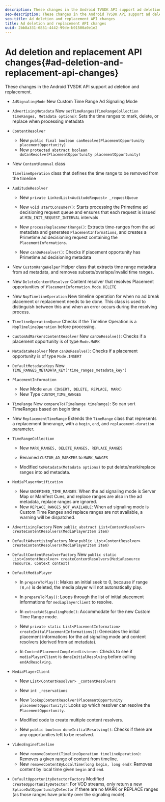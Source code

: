 ```yaml
---
description: These changes in the Android TVSDK API support ad deletion and replacement.
seo-description: These changes in the Android TVSDK API support ad deletion and replacement.
seo-title: Ad deletion and replacement API changes
title: Ad deletion and replacement API changes
uuid: 2bb8a331-6851-4442-99de-b01500a0e1e2
---
```


# Ad deletion and replacement API changes{#ad-deletion-and-replacement-api-changes}

These changes in the Android TVSDK API support ad deletion and replacement.

* `AdSignalingMode` New Custom Time Range Ad Signaling Mode 

* `AdvertisingMetadata` New `setTimeRanges(TimeRangeCollection timeRanges, Metadata options)`: Sets the time ranges to mark, delete, or replace when processing metadata 

* `ContentResolver`

    * New `public final boolean canResolve(PlacementOpportunity placementOpportunity)` 
    * New `protected abstract boolean doCanResolve(PlacementOpportunity placementOpportunity)`

* New `ContentRemoval` class

  `TimelineOperation` class that defines the time range to be removed from the timeline 

* `AuditudeResolver`

    * New `private LinkedList<AuditudeRequest> _requestQueue` 
    * New `void startConsumer()`: Starts processing the Primetime ad decisioning request queue and ensures that each request is issued at `MIN_INIT_REQUEST_INTERVAL` intervals 
    
    * New `processReplacementRange()`: Extracts time-ranges from the ad metadata and generates `PlacementInformations`, and creates a Primetime ad decisioning request containing the `PlacementInformations`.
    
    * New `canDoResolver()`: Checks if placement opportunity has Primetime ad decisioning metadata

* New `CustomRangeHelper` Helper class that extracts time range metadata from ad metadata, and removes subsets/overlaps/invalid time ranges. 

* New `DeleteContentResolver` Content resolver that resolves Placement opportunities of `PlacementInformation.Mode.DELETE` 

* New `NopTimelineOperation` New timeline operation for when no ad break placement or replacement needs to be done. This class is used to distinguish between this and when an error occurs during the resolving process. 

* `TimelineOperationQueue` Checks if the Timeline Operation is a `NopTimelineOperation` before processing. 

* `CustomAdMarkersContentResolver` New `canDoResolve()`: Checks if a placement opportunity is of type `Mode.MARK` 

* `MetadataResolver` New `canDoResolve()`: Checks if a placement opportunity is of type `Mode.INSERT` 

* `DefaultMetadataKeys` New `TIME_RANGES_METADATA_KEY("time_ranges_metadata_key")` 

* `PlacementInformation`

    * New Mode `enum (INSERT, DELETE, REPLACE, MARK)`
    * New Type `CUSTOM_TIME_RANGES`

* `TimeRange` New `compareTo(TimeRange timeRange)`: So can sort TimeRanges based on begin time 

* New `ReplacementTimeRange` Extends the `TimeRange` class that represents a replacement timerange, with a `begin`, `end`, and `replacement-duration` parameter. 

* `TimeRangeCollection`

    * New `MARK_RANGES, DELETE_RANGES, REPLACE_RANGES` 
    * Renamed `CUSTOM_AD_MARKERS` to `MARK_RANGES` 
    
    * Modified `toMetadata(Metadata options)` to put delete/mark/replace ranges into ad metadata.

* `MediaPlayerNotification`

    * New `UNDEFINED_TIME_RANGES`: When the ad signaling mode is Server Map or Manifest Cues, and replace ranges are also in the ad metadata, replace ranges are ignored. 
    * New `REPLACE_RANGES_NOT_AVAILABLE`: When ad signaling mode is Custom Time Ranges and replace ranges are not available, a warning will be dispatched.

* `AdvertisingFactory` New `public abstract List<ContentResolver> createContentResolvers(MediaPlayerItem item)` 

* `DefaultAdvertisingFactory` New `public List<ContentResolver> createContentResolvers(MediaPlayerItem item)` 

* `DefaultContentResolverFactory` New `public static List<ContentResolver> createContentResolvers(MediaResource resource, Context context)` 

* `DefaultMediaPlayer`

    * In `prepareToPlay()`: Makes an initial seek to 0, because if range `[0,n]` is deleted, the media player will not automatically play. 
    
    * In `prepareToPlay()`: Loops through the list of initial placement informations for `mediaplayerclient` to resolve. 
    
    * In `extractAdSignalingMode()`: Accommodate for the new Custom Time Range mode. 
    * New `private static List<PlacementInformation> createInitalPlacementInformations()`: Generates the initial placement informations for the ad signaling mode and content resolvers (derived from ad metadata). 
    * In `ContentPlacementCompletedListener`: Checks to see if `mediaPlayerClient` is `doneInitialResolving` before calling `endAdResolving`.

* `MediaPlayerClient`

    * New `List<ContentResolver> _contentResolvers` 
    * New `int _reservations` 
    * New `lookupContentResolver(PlacementOpportunity placementOpportunity)`: Looks up which resolver can resolve the `PlacementOpportunity`. 
    
    * Modified code to create multiple content resolvers. 
    * New `public boolean doneInitialResolving()`: Checks if there are any opportunities left to be resolved.

* `VideoEngineTimeline`

    * New `removeContent(TimelineOperation timelineOperation)`: Removes a given range of content from timeline. 
    * New `removeContentByLocalTime(long begin, long end)`: Removes content by local time given `begin` and `end`.

* `DefaultOpportunityDetectorFactory` Modified `createOpportunityDetector`: For VOD streams, only return a new `SpliceOutOpportunityDetector` if there are no MARK or REPLACE ranges (as those ranges have priority over the signaling mode).

